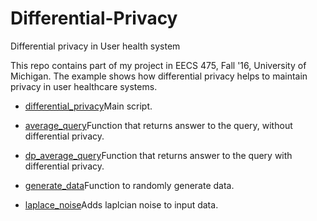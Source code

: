 # Differential-Privacy
Differential privacy in User health system

This repo contains part of my project in EECS 475, Fall '16, University of Michigan. The example shows how differential privacy helps to maintain privacy in user healthcare systems.

* [differential_privacy]()Main script.

* [average_query]()Function that returns answer to the query, without differential privacy.

* [dp_average_query]()Function that returns answer to the query with differential privacy.

* [generate_data]()Function to randomly generate data.

* [laplace_noise]()Adds laplcian noise to input data.